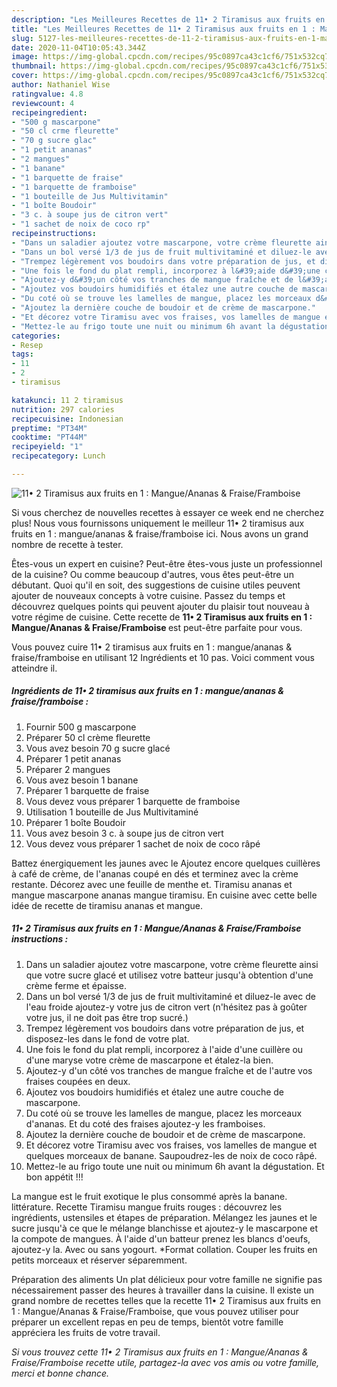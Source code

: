 ```yaml
---
description: "Les Meilleures Recettes de 11• 2 Tiramisus aux fruits en 1 : Mangue/Ananas &amp;amp; Fraise/Framboise"
title: "Les Meilleures Recettes de 11• 2 Tiramisus aux fruits en 1 : Mangue/Ananas &amp;amp; Fraise/Framboise"
slug: 5127-les-meilleures-recettes-de-11-2-tiramisus-aux-fruits-en-1-mangue-ananas-and-amp-fraise-framboise
date: 2020-11-04T10:05:43.344Z
image: https://img-global.cpcdn.com/recipes/95c0897ca43c1cf6/751x532cq70/11•-2-tiramisus-aux-fruits-en-1-mangueananas-fraiseframboise-photo-principale-de-la-recette.jpg
thumbnail: https://img-global.cpcdn.com/recipes/95c0897ca43c1cf6/751x532cq70/11•-2-tiramisus-aux-fruits-en-1-mangueananas-fraiseframboise-photo-principale-de-la-recette.jpg
cover: https://img-global.cpcdn.com/recipes/95c0897ca43c1cf6/751x532cq70/11•-2-tiramisus-aux-fruits-en-1-mangueananas-fraiseframboise-photo-principale-de-la-recette.jpg
author: Nathaniel Wise
ratingvalue: 4.8
reviewcount: 4
recipeingredient:
- "500 g mascarpone"
- "50 cl crme fleurette"
- "70 g sucre glac"
- "1 petit ananas"
- "2 mangues"
- "1 banane"
- "1 barquette de fraise"
- "1 barquette de framboise"
- "1 bouteille de Jus Multivitamin"
- "1 boîte Boudoir"
- "3 c. à soupe jus de citron vert"
- "1 sachet de noix de coco rp"
recipeinstructions:
- "Dans un saladier ajoutez votre mascarpone, votre crème fleurette ainsi que votre sucre glacé et utilisez votre batteur jusqu&#39;à obtention d&#39;une crème ferme et épaisse."
- "Dans un bol versé 1/3 de jus de fruit multivitaminé et diluez-le avec de l&#39;eau froide ajoutez-y votre jus de citron vert (n&#39;hésitez pas à goûter votre jus, il ne doit pas être trop sucré.)"
- "Trempez légèrement vos boudoirs dans votre préparation de jus, et disposez-les dans le fond de votre plat."
- "Une fois le fond du plat rempli, incorporez à l&#39;aide d&#39;une cuillère ou d&#39;une maryse votre crème de mascarpone et étalez-la bien."
- "Ajoutez-y d&#39;un côté vos tranches de mangue fraîche et de l&#39;autre vos fraises coupées en deux."
- "Ajoutez vos boudoirs humidifiés et étalez une autre couche de mascarpone."
- "Du coté où se trouve les lamelles de mangue, placez les morceaux d&#39;ananas. Et du coté des fraises ajoutez-y les framboises."
- "Ajoutez la dernière couche de boudoir et de crème de mascarpone."
- "Et décorez votre Tiramisu avec vos fraises, vos lamelles de mangue et quelques morceaux de banane. Saupoudrez-les de noix de coco râpé."
- "Mettez-le au frigo toute une nuit ou minimum 6h avant la dégustation. Et bon appétit !!!"
categories:
- Resep
tags:
- 11
- 2
- tiramisus

katakunci: 11 2 tiramisus 
nutrition: 297 calories
recipecuisine: Indonesian
preptime: "PT34M"
cooktime: "PT44M"
recipeyield: "1"
recipecategory: Lunch

---
```



![11• 2 Tiramisus aux fruits en 1 : Mangue/Ananas &amp; Fraise/Framboise](https://img-global.cpcdn.com/recipes/95c0897ca43c1cf6/751x532cq70/11•-2-tiramisus-aux-fruits-en-1-mangueananas-fraiseframboise-photo-principale-de-la-recette.jpg)

Si vous cherchez de nouvelles recettes à essayer ce week end ne cherchez plus! Nous vous fournissons uniquement le meilleur 11• 2 tiramisus aux fruits en 1 : mangue/ananas &amp; fraise/framboise ici. Nous avons un grand nombre de recette à tester.

Êtes-vous un expert en cuisine? Peut-être êtes-vous juste un professionnel de la cuisine? Ou comme beaucoup d'autres, vous êtes peut-être un débutant. Quoi qu'il en soit, des suggestions de cuisine utiles peuvent ajouter de nouveaux concepts à votre cuisine. Passez du temps et découvrez quelques points qui peuvent ajouter du plaisir tout nouveau à votre régime de cuisine. Cette recette de <strong> 11• 2 Tiramisus aux fruits en 1 : Mangue/Ananas &amp; Fraise/Framboise </strong> est peut-être parfaite pour vous.

<!--inarticleads1-->

Vous pouvez cuire 11• 2 tiramisus aux fruits en 1 : mangue/ananas &amp; fraise/framboise en utilisant 12 Ingrédients et 10 pas. Voici comment vous atteindre il.

##### Ingrédients de 11• 2 tiramisus aux fruits en 1 : mangue/ananas &amp; fraise/framboise :

1. Fournir 500 g mascarpone
1. Préparer 50 cl crème fleurette
1. Vous avez besoin 70 g sucre glacé
1. Préparer 1 petit ananas
1. Préparer 2 mangues
1. Vous avez besoin 1 banane
1. Préparer 1 barquette de fraise
1. Vous devez vous préparer 1 barquette de framboise
1. Utilisation 1 bouteille de Jus Multivitaminé
1. Préparer 1 boîte Boudoir
1. Vous avez besoin 3 c. à soupe jus de citron vert
1. Vous devez vous préparer 1 sachet de noix de coco râpé


Battez énergiquement les jaunes avec le Ajoutez encore quelques cuillères à café de crème, de l&#39;ananas coupé en dés et terminez avec la crème restante. Décorez avec une feuille de menthe et. Tiramisu ananas et mangue mascarpone ananas mangue tiramisu. En cuisine avec cette belle idée de recette de tiramisu ananas et mangue. 

<!--inarticleads2-->

##### 11• 2 Tiramisus aux fruits en 1 : Mangue/Ananas &amp; Fraise/Framboise instructions :

1. Dans un saladier ajoutez votre mascarpone, votre crème fleurette ainsi que votre sucre glacé et utilisez votre batteur jusqu&#39;à obtention d&#39;une crème ferme et épaisse.
1. Dans un bol versé 1/3 de jus de fruit multivitaminé et diluez-le avec de l&#39;eau froide ajoutez-y votre jus de citron vert (n&#39;hésitez pas à goûter votre jus, il ne doit pas être trop sucré.)
1. Trempez légèrement vos boudoirs dans votre préparation de jus, et disposez-les dans le fond de votre plat.
1. Une fois le fond du plat rempli, incorporez à l&#39;aide d&#39;une cuillère ou d&#39;une maryse votre crème de mascarpone et étalez-la bien.
1. Ajoutez-y d&#39;un côté vos tranches de mangue fraîche et de l&#39;autre vos fraises coupées en deux.
1. Ajoutez vos boudoirs humidifiés et étalez une autre couche de mascarpone.
1. Du coté où se trouve les lamelles de mangue, placez les morceaux d&#39;ananas. Et du coté des fraises ajoutez-y les framboises.
1. Ajoutez la dernière couche de boudoir et de crème de mascarpone.
1. Et décorez votre Tiramisu avec vos fraises, vos lamelles de mangue et quelques morceaux de banane. Saupoudrez-les de noix de coco râpé.
1. Mettez-le au frigo toute une nuit ou minimum 6h avant la dégustation. Et bon appétit !!!


La mangue est le fruit exotique le plus consommé après la banane. littérature. Recette Tiramisu mangue fruits rouges : découvrez les ingrédients, ustensiles et étapes de préparation. Mélangez les jaunes et le sucre jusqu&#39;à ce que le mélange blanchisse et ajoutez-y le mascarpone et la compote de mangues. À l&#39;aide d&#39;un batteur prenez les blancs d&#39;oeufs, ajoutez-y la. Avec ou sans yogourt. *Format collation. Couper les fruits en petits morceaux et réserver séparemment. 

<!--inarticleads1-->

<p>
Préparation des aliments Un plat délicieux pour votre famille ne signifie pas nécessairement passer des heures à travailler dans la cuisine. Il existe un grand nombre de recettes telles que la recette 11• 2 Tiramisus aux fruits en 1 : Mangue/Ananas &amp; Fraise/Framboise, que vous pouvez utiliser pour préparer un excellent repas en peu de temps, bientôt votre famille appréciera les fruits de votre travail.
</p>

<p>
<i>Si vous trouvez cette 11• 2 Tiramisus aux fruits en 1 : Mangue/Ananas &amp; Fraise/Framboise recette utile, partagez-la avec vos amis ou votre famille, merci et bonne chance.</i>
</p>
